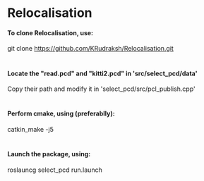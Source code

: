 # Relocalisation

#### To clone Relocalisation, use:
<copy-button>git clone https://github.com/KRudraksh/Relocalisation.git</copy-button>
# 
#### Locate the "read.pcd" and "kitti2.pcd" in 'src/select_pcd/data'
<copy-button>Copy their path and modify it in 'select_pcd/src/pcl_publish.cpp'</copy-button>
# 
#### Perform cmake, using (preferablly):
<copy-button>catkin_make -j5</copy-button>
# 
#### Launch the package, using:
<copy-button>roslauncg select_pcd run.launch</copy-button>
